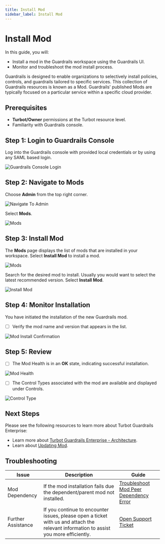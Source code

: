 ```yaml
---
title: Install Mod
sidebar_label: Install Mod
---
```


# Install Mod

In this guide, you will:
- Install a mod in the Guardrails workspace using the Guardrails UI.
- Monitor and troubleshoot the mod install process.

Guardrails is designed to enable organizations to selectively install policies, controls, and guardrails tailored to specific services. This collection of Guardrails resources is known as a Mod. Guardrails' published Mods are typically focused on a particular service within a specific cloud provider.

## Prerequisites

- **Turbot/Owner** permissions at the Turbot resource level.
- Familiarity with Guardrails console.

## Step 1: Login to Guardrails Console

Log into the Guardrails console with provided local credentials or by using any SAML based login.

![Guardrails Console Login](/images/docs/guardrails/guides/configuring-guardrails/install-mod/guardrails-console-login.png)

## Step 2: Navigate to Mods

Choose **Admin** from the top right corner.

![Navigate To Admin](/images/docs/guardrails/guides/configuring-guardrails/install-mod/guardrails-navigate-admin-panel.png)

Select **Mods**.

![Mods](/images/docs/guardrails/guides/configuring-guardrails/install-mod/guardrails-navigate-mods.png)

## Step 3: Install Mod

The **Mods** page displays the list of mods that are installed in your workspace. Select **Install Mod** to install a mod.

![Mods](/images/docs/guardrails/guides/configuring-guardrails/install-mod/guardrails-mod-install.png)

Search for the desired mod to install. Usually you would want to select the latest recommended version. Select **Install Mod**.

![Install Mod](/images/docs/guardrails/guides/configuring-guardrails/install-mod/guardrails-install-mod-action.png)

## Step 4: Monitor Installation

You have initiated the installation of the new Guardrails mod.

- [ ] Verify the mod name and version that appears in the list.

![Mod Install Confirmation](/images/docs/guardrails/guides/configuring-guardrails/install-mod/guardrails-mod-install-verify.png)

## Step 5: Review

- [ ] The Mod Health is in an **OK** state, indicating successful installation.

![Mod Health](/images/docs/guardrails/guides/configuring-guardrails/install-mod/guardrails-installed-mod-health.png)

- [ ] The Control Types associated with the mod are available and displayed under Controls.

![Control Type](/images/docs/guardrails/guides/configuring-guardrails/install-mod/guardrails-control-type-verify.png)

## Next Steps

Please see the following resources to learn more about Turbot Guardrails Enterprise:

- Learn more about [Turbot Guardrails Enterprise - Architecture](/guardrails/docs/enterprise/architecture).
- Learn about [Updating Mod](/guardrails/docs/enterprise/updating-stacks/mod-update).

## Troubleshooting

| Issue                                      | Description                                                                                                                                                                                                 | Guide                                |
|----------------------------------------------|-------------------------------------------------------------------------------------------------------------------------------------------------------------------------------------------------------------------|-----------------------------------------------------|
| Mod Dependency               | If the mod installation fails due the dependent/parent mod not installed.                                           | [Troubleshoot Mod Peer Dependency Error](/guardrails/docs/guides/hosting-guardrails/troubleshooting/peer-mod-dependency-error#peer-mod-dependency-error)                            |
| Further Assistance                       | If you continue to encounter issues, please open a ticket with us and attach the relevant information to assist you more efficiently.                                                 | [Open Support Ticket](https://support.turbot.com)   |